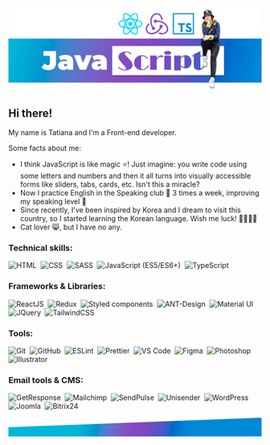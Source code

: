 ![Header image](./header-img.webp)

## Hi there!

My name is Tatiana and I'm a Front-end developer.

Some facts about me:

- I think JavaScript is like magic ⭐️! Just imagine: you write code using some letters and numbers and then it all turns into visually accessible forms like sliders, tabs, cards, etc. Isn't this a miracle?
- Now I practice English in the Speaking club 📢 3 times a week, improving my speaking level 💪
- Since recently, I've been inspired by Korea and I dream to visit this country, so I started learning the Korean language. Wish me luck! 🤜🏻🤛🏻
- Cat lover 😸, but I have no any.

### Technical skills:

![HTML](https://img.shields.io/badge/-HTML-FFFFFF?style=flat-square&logo=HTML5&logoColor=E34F26)&nbsp;
![CSS](https://img.shields.io/badge/-CSS-FFFFFF?style=flat-square&logo=CSS3&logoColor=1572B6)&nbsp;
![SASS](https://img.shields.io/badge/-SASS-FFFFFF?style=flat-square&logo=SASS)&nbsp;
![JavaScript (ES5/ES6+)](https://img.shields.io/badge/-JavaScript-FFFFFF?style=flat-square&logo=javascript)&nbsp;
![TypeScript](https://img.shields.io/badge/-TypeScript-FFFFFF?style=flat-square&logo=typescript)&nbsp;

### Frameworks & Libraries:

![ReactJS](https://img.shields.io/badge/-ReactJS-FFFFFF?style=flat-square&logo=react)&nbsp;
![Redux](https://img.shields.io/badge/-Redux-FFFFFF?style=flat-square&logo=Redux&logoColor=31008D)&nbsp;
![Styled components](https://img.shields.io/badge/-Styled_Components-FFFFFF?style=flat-square&logo=styledcomponents)&nbsp;
![ANT-Design](https://img.shields.io/badge/-ANT_Design-FFFFFF?style=flat-square&logo=antdesign&logoColor=1677ff)&nbsp;
![Material UI](https://img.shields.io/badge/-Material_UI-FFFFFF?style=flat-square&logo=mui)&nbsp;
![JQuery](https://img.shields.io/badge/-JQuery-FFFFFF?style=flat-square&logo=JQuery&logoColor=0769ad)&nbsp;
![TailwindCSS](https://img.shields.io/badge/-TailwindCSS-FFFFFF?style=flat-square&logo=TailwindCSS)&nbsp;

### Tools:

![Git](https://img.shields.io/badge/-Git-FFFFFF?style=flat-square&logo=git)&nbsp;
![GitHub](https://img.shields.io/badge/-GitHub-FFFFFF?style=flat-square&logo=github&logoColor=000000)&nbsp;
![ESLint](https://img.shields.io/badge/-ESLint-FFFFFF?style=flat-square&logo=eslint&logoColor=4a31c3)&nbsp;
![Prettier](https://img.shields.io/badge/-Prettier-FFFFFF?style=flat-square&logo=prettier)&nbsp;
![VS Code](https://img.shields.io/badge/-Visual%20Studio%20Code-FFFFFF?style=flat-square&logo=visual-studio-code&logoColor=007ACC)&nbsp;
![Figma](https://img.shields.io/badge/-Figma-FFFFFF?style=flat-square&logo=figma)&nbsp;
![Photoshop](https://img.shields.io/badge/-Photoshop-FFFFFF?style=flat-square&logo=adobe-photoshop)&nbsp;
![Illustrator](https://img.shields.io/badge/-Illustrator-FFFFFF?style=flat-square&logo=adobeillustrator)&nbsp;

### Email tools & CMS:

![GetResponse](https://img.shields.io/badge/-GetResponse-FFFFFF?style=flat-square&logo=minutemailer&logoColor=00a2ff)&nbsp;
![Mailchimp](https://img.shields.io/badge/-Mailchimp-FFFFFF?style=flat-square&logo=Mailchimp)&nbsp;
![SendPulse](https://img.shields.io/badge/-SendPulse-FFFFFF?style=flat-square&logo=minutemailer&logoColor=009fc1)&nbsp;
![Unisender](https://img.shields.io/badge/-Unisender-FFFFFF?style=flat-square&logo=datadog&logoColor=ffb842)&nbsp;
![WordPress](https://img.shields.io/badge/-WordPress-FFFFFF?style=flat-square&logo=WordPress&logoColor=000000)&nbsp;
![Joomla](https://img.shields.io/badge/-Joomla-FFFFFF?style=flat-square&logo=Joomla)&nbsp;
![Bitrix24](https://img.shields.io/badge/-Bitrix24-FFFFFF?style=flat-square&logo=bookalope&logoColor=00aeef)&nbsp;

![Footer image](./footer-img.webp)
